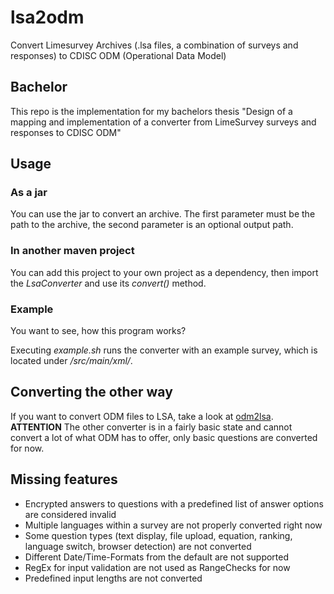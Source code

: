 # lsa2odm
Convert Limesurvey Archives (.lsa files, a combination of surveys and responses) to CDISC ODM (Operational Data Model)

## Bachelor
This repo is the implementation for my bachelors thesis "Design of a mapping and implementation of a converter from LimeSurvey surveys and responses to CDISC ODM"

## Usage

### As a jar

You can use the jar to convert an archive. The first parameter must be the path to the archive, the second parameter is an optional output path.

### In another maven project

You can add this project to your own project as a dependency, then import the *LsaConverter* and use its *convert()* method.

### Example

You want to see, how this program works?

Executing *example.sh* runs the converter with an example survey, which is located under */src/main/xml/*.

## Converting the other way

If you want to convert ODM files to LSA, take a look at [odm2lsa](https://github.com/Delzye/odm2lsa).
**ATTENTION** The other converter is in a fairly basic state and cannot convert a lot of what ODM has to offer, only basic questions are converted for now.

## Missing features

- Encrypted answers to questions with a predefined list of answer options are considered invalid
- Multiple languages within a survey are not properly converted right now
- Some question types (text display, file upload, equation, ranking, language switch, browser detection) are not converted
- Different Date/Time-Formats from the default are not supported
- RegEx for input validation are not used as RangeChecks for now
- Predefined input lengths are not converted
